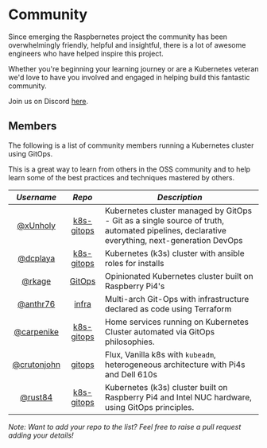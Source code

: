 # Community

Since emerging the Raspbernetes project the community has been overwhelmingly friendly, helpful and insightful, there is a lot of awesome engineers who have helped inspire this project.

Whether you're beginning your learning journey or are a Kubernetes veteran we'd love to have you involved and engaged in helping build this fantastic community.

Join us on Discord [here](https://discord.gg/RGvKzVg).

## Members

The following is a list of community members running a Kubernetes cluster using GitOps.

This is a great way to learn from others in the OSS community and to help learn some of the best practices and techniques mastered by others.

| *Username* | *Repo* | *Description* |
| :---------:|:------:|---------------|
|[@xUnholy](https://github.com/xUnholy)|[k8s-gitops](https://github.com/raspbernetes/k8s-gitops)|Kubernetes cluster managed by GitOps - Git as a single source of truth, automated pipelines, declarative everything, next-generation DevOps|
|[@dcplaya](https://github.com/dcplaya)|[k8s-gitops](https://github.com/dcplaya/k8s-gitops)|Kubernetes (k3s) cluster with ansible roles for installs|
|[@rkage](https://github.com/rkage)|[GitOps](https://github.com/mcfio/GitOps)|Opinionated Kubernetes cluster built on Raspberry Pi4's|
|[@anthr76](https://github.com/anthr76)|[infra](https://github.com/anthr76/infra)|Multi-arch Git-Ops with infrastructure declared as code using Terraform|
|[@carpenike](https://github.com/carpenike)|[k8s-gitops](https://github.com/carpenike/k8s-gitops)|Home services running on Kubernetes Cluster automated via GitOps philosophies.|
|[@crutonjohn](https://github.com/crutonjohn)|[gitops](https://github.com/crutonjohn/gitops)|Flux, Vanilla k8s with `kubeadm`, heterogeneous architecture with Pi4s and Dell 610s|
|[@rust84](https://github.com/rusty84)|[k8s-gitops](https://github.com/rust84/k8s-gitops)|Kubernetes (k3s) cluster built on Raspberry Pi4 and Intel NUC hardware, using GitOps principles.|

*Note: Want to add your *repo* to the list? Feel free to raise a pull request adding your details!*
